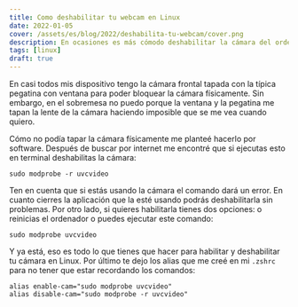 ```yaml
---
title: Como deshabilitar tu webcam en Linux
date: 2022-01-05
cover: /assets/es/blog/2022/deshabilita-tu-webcam/cover.png
description: En ocasiones es más cómodo deshabilitar la cámara del ordenador mediante software que físicamente. En este articulo te explico como hacerlo en Linux.
tags: [linux]
draft: true
---
```


En casi todos mis dispositivo tengo la cámara frontal tapada con la típica pegatina con ventana para poder bloquear la cámara físicamente. Sin embargo, en el sobremesa no puedo porque la ventana y la pegatina me tapan la lente de la cámara haciendo imposible que se me vea cuando quiero.

Cómo no podía tapar la cámara físicamente me planteé hacerlo por software. Después de buscar por internet me encontré que si ejecutas esto en terminal deshabilitas la cámara:

```shell
sudo modprobe -r uvcvideo
```

Ten en cuenta que si estás usando la cámara el comando dará un error. En cuanto cierres la aplicación que la esté usando podrás deshabilitarla sin problemas. Por otro lado, si quieres habilitarla tienes dos opciones: o reinicias el ordenador o puedes ejecutar este comando:

```shell
sudo modprobe uvcvideo
```

Y ya está, eso es todo lo que tienes que hacer para habilitar y deshabilitar tu cámara en Linux. Por último te dejo los alias que me creé en mi `.zshrc` para no tener que estar recordando los comandos:

```shell
alias enable-cam="sudo modprobe uvcvideo"
alias disable-cam="sudo modprobe -r uvcvideo"
```
